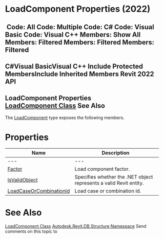 # LoadComponent Properties (2022)

﻿
 Code: All Code: Multiple Code: C# Code: Visual Basic Code: Visual C++  Members: Show All Members: Filtered Members: Filtered Members: Filtered   
---  
C#Visual BasicVisual C++
Include Protected MembersInclude Inherited Members
Revit 2022 API  
---  
LoadComponent Properties  
[LoadComponent Class](62ee3920-2a87-4fd1-d9e8-af9655d04456.md "LoadComponent Class") See Also  
---  
The [LoadComponent](62ee3920-2a87-4fd1-d9e8-af9655d04456.md "LoadComponent Class") type exposes the following members.
# Properties
| Name | Description |
| --- | --- |
| --- | --- | --- |
| [Factor](b7d275cc-368a-a546-7567-5c3d7fc16f75.md "Factor Property") | Load component factor. |
| [IsValidObject](8e2babbc-52b7-1f83-a8c1-49532e14a98b.md "IsValidObject Property") | Specifies whether the .NET object represents a valid Revit entity. |
| [LoadCaseOrCombinationId](39b5a86b-e63a-9ea6-0e8c-17f6ab2a48ae.md "LoadCaseOrCombinationId Property") | Load case or combination id. |

# See Also
[LoadComponent Class](62ee3920-2a87-4fd1-d9e8-af9655d04456.md "LoadComponent Class")
[Autodesk.Revit.DB.Structure Namespace](d586b341-f687-9d90-e96d-255806b7d4fc.md "Autodesk.Revit.DB.Structure Namespace")
Send comments on this topic to 
